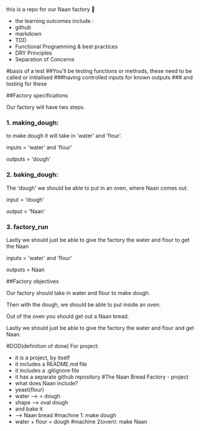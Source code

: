 this is a repo for our Naan factory :bread:
- the learning outcomes include :
- github
- markdown
- TDD
- Functional Programming & best practices
- DRY Principles
- Separation of Concerns

#basis of a test
##You'll be testing functions or methods, these need to be called or initialised
###having controlled inputs for known outputs
    ### and testing for these

##Factory specifications

Our factory will have two steps.

### 1. making_dough: 
to make dough it will take in 'water' and 'flour'.

inputs = 'water' and 'flour'

outputs = 'dough'

### 2. baking_dough:
The 'dough' we should be able to put in an oven, where Naan comes out.

input = 'dough'

output = 'Naan'

### 3. factory_run
Lastly we should just be able to give the factory the water and flour to get the Naan

inputs = 'water' and 'flour'

outputs = Naan

##Factory objectives

Our factory should take in water and flour to make dough.

Then with the dough, we should  be able to put inside an oven.

Out of the oven you should get out a Naan bread.

Lastly we should just be able to give the factory the water and flour and get Naan.



#DOD(definition of done)
For project:
- it is a project, by itself
- it includes a README.md file
- it includes a .gitignore file
- it has  a separate github repository
#The Naan Bread Factory - project
- what does Naan include?
- yeast(flour)
- water
--> = dough
- shape --> oval dough
- and bake it
- --> Naan bread
#machine 1: make dough
- water + flour = dough
#machine 2(oven): make Naan



